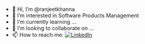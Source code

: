 - 👋 Hi, I’m @ranjeetkhanna
- 👀 I’m interested in Software Products Management
- 🌱 I’m currently learning ...
- 💞️ I’m looking to collaborate on ...
- 📫 How to reach me: [![LinkedIn](https://img.shields.io/badge/linkedin-%230077B5.svg?style=for-the-badge&logo=linkedin&logoColor=white)](https://www.linkedin.com/in/ranjeet-khanna/)
  
<!---
ranjeetkhanna/ranjeetkhanna is a ✨ special ✨ repository because its `README.md` (this file) appears on your GitHub profile.
You can click the Preview link to take a look at your changes.
--->
